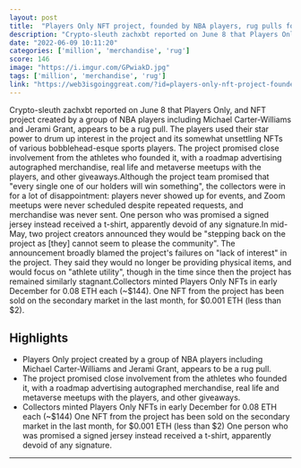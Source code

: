 ```yaml
---
layout: post
title:  "Players Only NFT project, founded by NBA players, rug pulls for $1.4 million"
description: "Crypto-sleuth zachxbt reported on June 8 that Players Only, and NFT project created by a group of NBA players including Michael Carter-Williams and Jerami Grant, appears to be a rug pull. The players used their star power to drum up interest in the project and its somewhat unsettling NFTs of various bobblehead-esque sports players. The project promised close involvement from the athletes who founded it, with a roadmap advertising autographed merchandise, real life and metaverse meetups with the players, and other giveaways.Although the project team promised that \"every single one of our holders will win something\", the collectors were in for a lot of disappointment: players never showed up for events, and Zoom meetups were never scheduled despite repeated requests, and merchandise was never sent. One person who was promised a signed jersey instead received a t-shirt, apparently devoid of any signature.In mid-May, two project creators announced they would be \"stepping back on the project as [they] cannot seem to please the community\". The announcement broadly blamed the project's failures on \"lack of interest\" in the project. They said they would no longer be providing physical items, and would focus on \"athlete utility\", though in the time since then the project has remained similarly stagnant.Collectors minted Players Only NFTs in early December for 0.08 ETH each (~$144). One NFT from the project has been sold on the secondary market in the last month, for $0.001 ETH (less than $2)."
date: "2022-06-09 10:11:20"
categories: ['million', 'merchandise', 'rug']
score: 146
image: "https://i.imgur.com/GPwiakD.jpg"
tags: ['million', 'merchandise', 'rug']
link: "https://web3isgoinggreat.com/?id=players-only-nft-project-founded-by-nba-players-rug-pulls-for-1-4-million"
---
```


Crypto-sleuth zachxbt reported on June 8 that Players Only, and NFT project created by a group of NBA players including Michael Carter-Williams and Jerami Grant, appears to be a rug pull. The players used their star power to drum up interest in the project and its somewhat unsettling NFTs of various bobblehead-esque sports players. The project promised close involvement from the athletes who founded it, with a roadmap advertising autographed merchandise, real life and metaverse meetups with the players, and other giveaways.Although the project team promised that \"every single one of our holders will win something\", the collectors were in for a lot of disappointment: players never showed up for events, and Zoom meetups were never scheduled despite repeated requests, and merchandise was never sent. One person who was promised a signed jersey instead received a t-shirt, apparently devoid of any signature.In mid-May, two project creators announced they would be \"stepping back on the project as [they] cannot seem to please the community\". The announcement broadly blamed the project's failures on \"lack of interest\" in the project. They said they would no longer be providing physical items, and would focus on \"athlete utility\", though in the time since then the project has remained similarly stagnant.Collectors minted Players Only NFTs in early December for 0.08 ETH each (~$144). One NFT from the project has been sold on the secondary market in the last month, for $0.001 ETH (less than $2).

## Highlights

- Players Only project created by a group of NBA players including Michael Carter-Williams and Jerami Grant, appears to be a rug pull.
- The project promised close involvement from the athletes who founded it, with a roadmap advertising autographed merchandise, real life and metaverse meetups with the players, and other giveaways.
- Collectors minted Players Only NFTs in early December for 0.08 ETH each (~$144) One NFT from the project has been sold on the secondary market in the last month, for $0.001 ETH (less than $2) One person who was promised a signed jersey instead received a t-shirt, apparently devoid of any signature.

---
